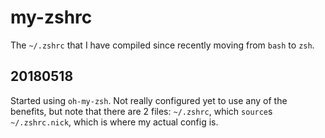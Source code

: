# my-zshrc
The `~/.zshrc` that I have compiled since recently moving from `bash` to `zsh`.

## 20180518
Started using `oh-my-zsh`. Not really configured yet to use any of the benefits, but note that there are 2 files: `~/.zshrc`, which `source`s `~/.zshrc.nick`, which is where my actual config is.
